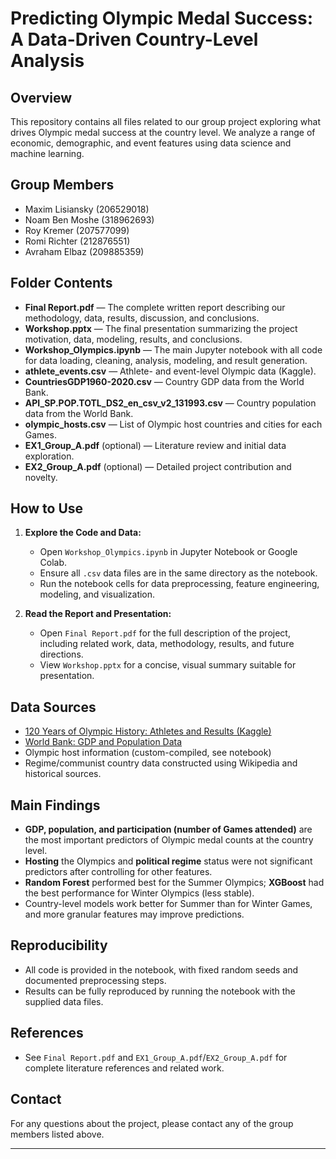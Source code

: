 # Predicting Olympic Medal Success: A Data-Driven Country-Level Analysis

## Overview

This repository contains all files related to our group project exploring what drives Olympic medal success at the country level. We analyze a range of economic, demographic, and event features using data science and machine learning.

## Group Members

- Maxim Lisiansky (206529018)
- Noam Ben Moshe (318962693)
- Roy Kremer (207577099)
- Romi Richter (212876551)
- Avraham Elbaz (209885359)

## Folder Contents

- **Final Report.pdf** — The complete written report describing our methodology, data, results, discussion, and conclusions.
- **Workshop.pptx** — The final presentation summarizing the project motivation, data, modeling, results, and conclusions.
- **Workshop_Olympics.ipynb** — The main Jupyter notebook with all code for data loading, cleaning, analysis, modeling, and result generation.
- **athlete_events.csv** — Athlete- and event-level Olympic data (Kaggle).
- **CountriesGDP1960-2020.csv** — Country GDP data from the World Bank.
- **API_SP.POP.TOTL_DS2_en_csv_v2_131993.csv** — Country population data from the World Bank.
- **olympic_hosts.csv** — List of Olympic host countries and cities for each Games.
- **EX1_Group_A.pdf** (optional) — Literature review and initial data exploration.
- **EX2_Group_A.pdf** (optional) — Detailed project contribution and novelty.

## How to Use

1. **Explore the Code and Data:**
    - Open `Workshop_Olympics.ipynb` in Jupyter Notebook or Google Colab.
    - Ensure all `.csv` data files are in the same directory as the notebook.
    - Run the notebook cells for data preprocessing, feature engineering, modeling, and visualization.

2. **Read the Report and Presentation:**
    - Open `Final Report.pdf` for the full description of the project, including related work, data, methodology, results, and future directions.
    - View `Workshop.pptx` for a concise, visual summary suitable for presentation.

## Data Sources

- [120 Years of Olympic History: Athletes and Results (Kaggle)](https://www.kaggle.com/datasets/heesoo37/120-years-of-olympic-history-athletes-and-results)
- [World Bank: GDP and Population Data](https://databank.worldbank.org/source/world-development-indicators)
- Olympic host information (custom-compiled, see notebook)
- Regime/communist country data constructed using Wikipedia and historical sources.

## Main Findings

- **GDP, population, and participation (number of Games attended)** are the most important predictors of Olympic medal counts at the country level.
- **Hosting** the Olympics and **political regime** status were not significant predictors after controlling for other features.
- **Random Forest** performed best for the Summer Olympics; **XGBoost** had the best performance for Winter Olympics (less stable).
- Country-level models work better for Summer than for Winter Games, and more granular features may improve predictions.

## Reproducibility

- All code is provided in the notebook, with fixed random seeds and documented preprocessing steps.
- Results can be fully reproduced by running the notebook with the supplied data files.

## References

- See `Final Report.pdf` and `EX1_Group_A.pdf`/`EX2_Group_A.pdf` for complete literature references and related work.

## Contact

For any questions about the project, please contact any of the group members listed above.

---

